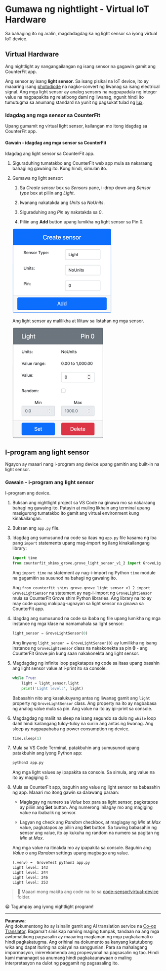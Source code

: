 <!--
CO_OP_TRANSLATOR_METADATA:
{
  "original_hash": "11f10c6760fb8202cf368422702fdf70",
  "translation_date": "2025-08-28T00:50:56+00:00",
  "source_file": "1-getting-started/lessons/3-sensors-and-actuators/virtual-device-sensor.md",
  "language_code": "tl"
}
-->
# Gumawa ng nightlight - Virtual IoT Hardware

Sa bahaging ito ng aralin, magdadagdag ka ng light sensor sa iyong virtual IoT device.

## Virtual Hardware

Ang nightlight ay nangangailangan ng isang sensor na gagawin gamit ang CounterFit app.

Ang sensor ay isang **light sensor**. Sa isang pisikal na IoT device, ito ay maaaring isang [photodiode](https://wikipedia.org/wiki/Photodiode) na nagko-convert ng liwanag sa isang electrical signal. Ang mga light sensor ay analog sensors na nagpapadala ng integer value na nagpapakita ng relatibong dami ng liwanag, ngunit hindi ito tumutugma sa anumang standard na yunit ng pagsukat tulad ng [lux](https://wikipedia.org/wiki/Lux).

### Idagdag ang mga sensor sa CounterFit

Upang gumamit ng virtual light sensor, kailangan mo itong idagdag sa CounterFit app.

#### Gawain - idagdag ang mga sensor sa CounterFit

Idagdag ang light sensor sa CounterFit app.

1. Siguraduhing tumatakbo ang CounterFit web app mula sa nakaraang bahagi ng gawaing ito. Kung hindi, simulan ito.

1. Gumawa ng light sensor:

    1. Sa *Create sensor* box sa *Sensors* pane, i-drop down ang *Sensor type* box at piliin ang *Light*.

    1. Iwanang nakatakda ang *Units* sa *NoUnits*.

    1. Siguraduhing ang *Pin* ay nakatakda sa *0*.

    1. Piliin ang **Add** button upang lumikha ng light sensor sa Pin 0.

    ![Ang mga setting ng light sensor](../../../../../translated_images/counterfit-create-light-sensor.9f36a5e0d4458d8d554d54b34d2c806d56093d6e49fddcda2d20f6fef7f5cce1.tl.png)

    Ang light sensor ay malilikha at lilitaw sa listahan ng mga sensor.

    ![Ang nalikhang light sensor](../../../../../translated_images/counterfit-light-sensor.5d0f5584df56b90f6b2561910d9cb20dfbd73eeff2177c238d38f4de54aefae1.tl.png)

## I-program ang light sensor

Ngayon ay maaari nang i-program ang device upang gamitin ang built-in na light sensor.

### Gawain - i-program ang light sensor

I-program ang device.

1. Buksan ang nightlight project sa VS Code na ginawa mo sa nakaraang bahagi ng gawaing ito. Patayin at muling likhain ang terminal upang masigurong tumatakbo ito gamit ang virtual environment kung kinakailangan.

1. Buksan ang `app.py` file.

1. Idagdag ang sumusunod na code sa itaas ng `app.py` file kasama ng iba pang `import` statements upang mag-import ng ilang kinakailangang library:

    ```python
    import time
    from counterfit_shims_grove.grove_light_sensor_v1_2 import GroveLightSensor
    ```

    Ang `import time` na statement ay nag-i-import ng Python `time` module na gagamitin sa susunod na bahagi ng gawaing ito.

    Ang `from counterfit_shims_grove.grove_light_sensor_v1_2 import GroveLightSensor` na statement ay nag-i-import ng `GroveLightSensor` mula sa CounterFit Grove shim Python libraries. Ang library na ito ay may code upang makipag-ugnayan sa light sensor na ginawa sa CounterFit app.

1. Idagdag ang sumusunod na code sa ibaba ng file upang lumikha ng mga instance ng mga klase na namamahala sa light sensor:

    ```python
    light_sensor = GroveLightSensor(0)
    ```

    Ang linyang `light_sensor = GroveLightSensor(0)` ay lumilikha ng isang instance ng `GroveLightSensor` class na nakakonekta sa pin **0** - ang CounterFit Grove pin kung saan nakakonekta ang light sensor.

1. Magdagdag ng infinite loop pagkatapos ng code sa itaas upang basahin ang light sensor value at i-print ito sa console:

    ```python
    while True:
        light = light_sensor.light
        print('Light level:', light)
    ```

    Babasahin nito ang kasalukuyang antas ng liwanag gamit ang `light` property ng `GroveLightSensor` class. Ang property na ito ay nagbabasa ng analog value mula sa pin. Ang value na ito ay ipi-print sa console.

1. Magdagdag ng maliit na sleep na isang segundo sa dulo ng `while` loop dahil hindi kailangang tuloy-tuloy na suriin ang antas ng liwanag. Ang sleep ay nagpapababa ng power consumption ng device.

    ```python
    time.sleep(1)
    ```

1. Mula sa VS Code Terminal, patakbuhin ang sumusunod upang patakbuhin ang iyong Python app:

    ```sh
    python3 app.py
    ```

    Ang mga light values ay ipapakita sa console. Sa simula, ang value na ito ay magiging 0.

1. Mula sa CounterFit app, baguhin ang value ng light sensor na babasahin ng app. Maaari mo itong gawin sa dalawang paraan:

    * Maglagay ng numero sa *Value* box para sa light sensor, pagkatapos ay piliin ang **Set** button. Ang numerong inilagay mo ang magiging value na ibabalik ng sensor.

    * Lagyan ng check ang *Random* checkbox, at maglagay ng *Min* at *Max* value, pagkatapos ay piliin ang **Set** button. Sa tuwing babasahin ng sensor ang value, ito ay kukuha ng random na numero sa pagitan ng *Min* at *Max*.

    Ang mga value na itinakda mo ay ipapakita sa console. Baguhin ang *Value* o ang *Random* settings upang magbago ang value.

    ```output
    (.venv) ➜  GroveTest python3 app.py 
    Light level: 143
    Light level: 244
    Light level: 246
    Light level: 253
    ```

> 💁 Maaari mong makita ang code na ito sa [code-sensor/virtual-device](../../../../../1-getting-started/lessons/3-sensors-and-actuators/code-sensor/virtual-device) folder.

😀 Tagumpay ang iyong nightlight program!

---

**Paunawa**:  
Ang dokumentong ito ay isinalin gamit ang AI translation service na [Co-op Translator](https://github.com/Azure/co-op-translator). Bagama't sinisikap naming maging tumpak, tandaan na ang mga awtomatikong pagsasalin ay maaaring maglaman ng mga pagkakamali o hindi pagkakatugma. Ang orihinal na dokumento sa kanyang katutubong wika ang dapat ituring na opisyal na sanggunian. Para sa mahalagang impormasyon, inirerekomenda ang propesyonal na pagsasalin ng tao. Hindi kami mananagot sa anumang hindi pagkakaunawaan o maling interpretasyon na dulot ng paggamit ng pagsasaling ito.